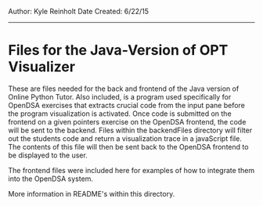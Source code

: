 Author: Kyle Reinholt 
Date Created: 6/22/15
***

Files for the Java-Version of OPT Visualizer 
============================================

These are files needed for the back and frontend of the Java version of Online Python Tutor. Also included, is a program used specifically for OpenDSA exercises that extracts crucial code from the input pane before the program visualization is activated. Once code is submitted on the frontend on a given pointers exercise on the OpenDSA frontend, the code will be sent to the backend. Files within the backendFiles directory will filter out the students code and return a visualization trace in a javaScript file. The contents of this file will then be sent back to the OpenDSA frontend to be displayed to the user. 

The frontend files were included here for examples of how to integrate them into the OpenDSA system.  

More information in README's within this directory.


